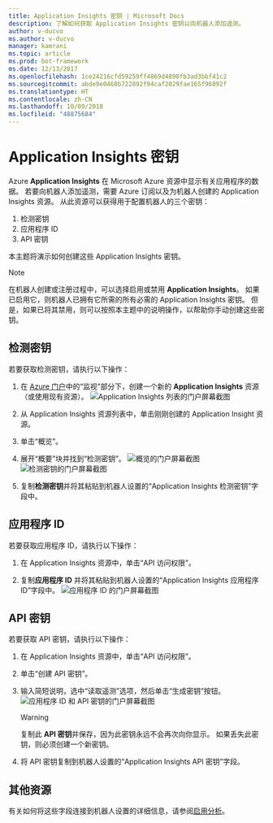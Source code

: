 ```yaml
---
title: Application Insights 密钥 | Microsoft Docs
description: 了解如何获取 Application Insights 密钥以向机器人添加遥测。
author: v-ducvo
ms.author: v-ducvo
manager: kamrani
ms.topic: article
ms.prod: bot-framework
ms.date: 12/13/2017
ms.openlocfilehash: 1ce24216cfd59259ff4869d4898fb3ad3bbf41c2
ms.sourcegitcommit: abde9e0468b722892f94caf2029fae165f96092f
ms.translationtype: HT
ms.contentlocale: zh-CN
ms.lasthandoff: 10/09/2018
ms.locfileid: "48875684"
---
```

# <a name="application-insights-keys"></a>Application Insights 密钥

Azure **Application Insights** 在 Microsoft Azure 资源中显示有关应用程序的数据。 若要向机器人添加遥测，需要 Azure 订阅以及为机器人创建的 Application Insights 资源。 从此资源可以获得用于配置机器人的三个密钥：

1. 检测密钥
2. 应用程序 ID
3. API 密钥

本主题将演示如何创建这些 Application Insights 密钥。

> [!NOTE]
> 在机器人创建或注册过程中，可以选择启用或禁用 **Application Insights**。 如果已启用它，则机器人已拥有它所需的所有必需的 Application Insights 密钥。 但是，如果已将其禁用，则可以按照本主题中的说明操作，以帮助你手动创建这些密钥。

## <a name="instrumentation-key"></a>检测密钥

若要获取检测密钥，请执行以下操作：
1. 在 [Azure 门户](http://portal.azure.com)中的“监视”部分下，创建一个新的 **Application Insights** 资源（或使用现有资源）。
![Application Insights 列表的门户屏幕截图](~/media/portal-app-insights-add-new.png)

2. 从 Application Insights 资源列表中，单击刚刚创建的 Application Insight 资源。

3. 单击“概览”。

4. 展开“概要”块并找到“检测密钥”。 
![概览的门户屏幕截图](~/media/portal-app-insights-instrumentation-key-dropdown.png)
![检测密钥的门户屏幕截图](~/media/portal-app-insights-instrumentation-key.png)

5. 复制**检测密钥**并将其粘贴到机器人设置的“Application Insights 检测密钥”字段中。

## <a name="application-id"></a>应用程序 ID

若要获取应用程序 ID，请执行以下操作：
1. 在 Application Insights 资源中，单击“API 访问权限”。

2. 复制**应用程序 ID** 并将其粘贴到机器人设置的“Application Insights 应用程序 ID”字段中。 
![应用程序 ID 的门户屏幕截图](~/media/portal-app-insights-appid.png)

## <a name="api-key"></a>API 密钥

若要获取 API 密钥，请执行以下操作：
1. 在 Application Insights 资源中，单击“API 访问权限”。

2. 单击“创建 API 密钥”。

3. 输入简短说明，选中“读取遥测”选项，然后单击“生成密钥”按钮。
![应用程序 ID 和 API 密钥的门户屏幕截图](~/media/portal-app-insights-appid-apikey.png)

   > [!WARNING]
   > 复制此 **API 密钥**并保存，因为此密钥永远不会再次向你显示。 如果丢失此密钥，则必须创建一个新密钥。

4. 将 API 密钥复制到机器人设置的“Application Insights API 密钥”字段。

## <a name="additional-resources"></a>其他资源
有关如何将这些字段连接到机器人设置的详细信息，请参阅[启用分析](~/bot-service-manage-analytics.md#enable-analytics)。